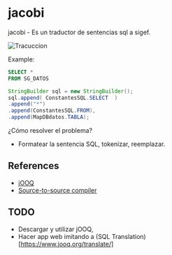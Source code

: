 # jacobi
jacobi - Es un traductor de sentencias sql a sigef.

![Tracuccion](https://idiomasgalion.com/wp-content/uploads/2020/09/traduccion.png)

Example:

```sql
SELECT * 
FROM SG_DATOS
```

```java
StringBuilder sql = new StringBuilder();
sql.append( ConstantesSQL.SELECT  )
.append("*")
.append(ConstantesSQL.FROM),
.append(MapDBdatos.TABLA);
```

¿Cómo resolver el problema?
- Formatear la sentencia SQL, tokenizar, reemplazar.


## References

- [jOOQ](https://www.jooq.org/translate/)
- [Source-to-source compiler](https://en.wikipedia.org/wiki/Source-to-source_compiler)

## TODO

- Descargar y utilizar jOOQ,
- Hacer app web imitando a (SQL Translation)[https://www.jooq.org/translate/]
